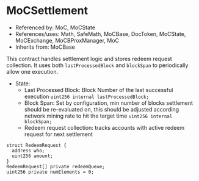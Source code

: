 # MoCSettlement

- Referenced by: MoC, MoCState
- References/uses: Math, SafeMath, MoCBase, DocToken, MoCState, MoCExchange, MoCBProxManager, MoC
- Inherits from: MoCBase

This contract handles settlement logic and stores redeem request collection. It uses both `lastProcessedBlock` and `blockSpan` to periodically allow one execution.

- State:
  - Last Processed Block: Block Number of the last successful execution
    `uint256 internal lastProcessedBlock;`
  - Block Span: Set by configuration, min number of blocks settlement should be re-evaluated on, this should be adjusted according network mining rate to hit the target time
    `uint256 internal blockSpan;`
  - Redeem request collection: tracks accounts with active redeem request for next settlement

```
struct RedeemRequest {
  address who;
  uint256 amount;
}
RedeemRequest[] private redeemQueue;
uint256 private numElements = 0;
```
